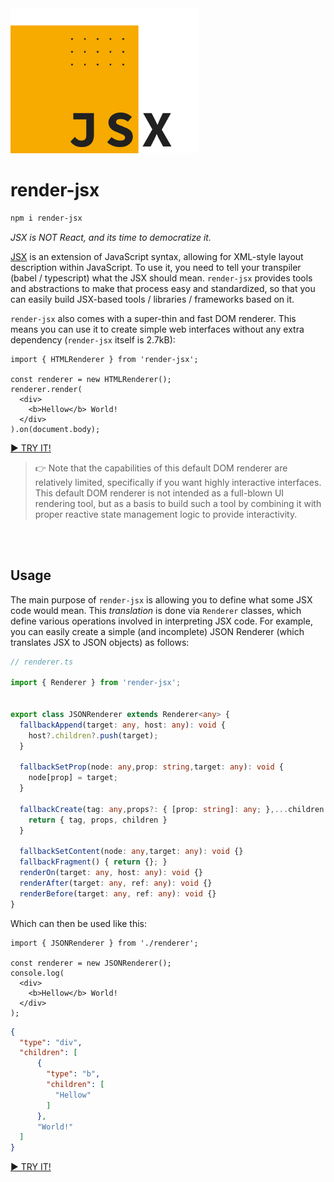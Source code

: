 <img src="/render-jsx-logo.svg" width="300"/>

# render-jsx

```bash
npm i render-jsx
```

_JSX is NOT React, and its time to democratize it._

[JSX](https://reactjs.org/docs/introducing-jsx.html) is an extension of JavaScript syntax, 
allowing for XML-style layout description within JavaScript. To use it, you need to tell your transpiler (babel / typescript)
what the JSX should mean. `render-jsx` provides tools and abstractions to make that process easy and standardized, so that you
can easily build JSX-based tools / libraries / frameworks based on it.

`render-jsx` also comes with a super-thin and fast DOM renderer. This means you can use it to create simple web interfaces
without any extra dependency (`render-jsx` itself is 2.7kB):

```tsx
import { HTMLRenderer } from 'render-jsx';

const renderer = new HTMLRenderer();
renderer.render(
  <div>
    <b>Hellow</b> World!
  </div>
).on(document.body);
```
[► TRY IT!](https://stackblitz.com/edit/render-jsx-demo)

> 👉 Note that the capabilities of this default DOM renderer are relatively limited, specifically if you want highly interactive
> interfaces. This default DOM renderer is not intended as a full-blown UI rendering tool, but as a basis to build such a tool
> by combining it with proper reactive state management logic to provide interactivity.

<br><br>

## Usage

The main purpose of `render-jsx` is allowing you to define what some JSX code would mean. This _translation_ is done via `Renderer` classes, which define
various operations involved in interpreting JSX code. For example, you can easily create a simple (and incomplete) JSON Renderer (which translates JSX to JSON objects) as follows:

```ts
// renderer.ts

import { Renderer } from 'render-jsx';


export class JSONRenderer extends Renderer<any> {
  fallbackAppend(target: any, host: any): void {
    host?.children?.push(target);
  }

  fallbackSetProp(node: any,prop: string,target: any): void {
    node[prop] = target;
  }

  fallbackCreate(tag: any,props?: { [prop: string]: any; },...children: any[]) {
    return { tag, props, children }
  }

  fallbackSetContent(node: any,target: any): void {}
  fallbackFragment() { return {}; }
  renderOn(target: any, host: any): void {}
  renderAfter(target: any, ref: any): void {}
  renderBefore(target: any, ref: any): void {}
}
```

Which can then be used like this:

```tsx
import { JSONRenderer } from './renderer';

const renderer = new JSONRenderer();
console.log(
  <div>
    <b>Hellow</b> World!
  </div>
);
```
```json
{
  "type": "div",
  "children": [
      {
        "type": "b",
        "children": [
          "Hellow"
        ]
      },
      "World!"
  ]
}
```
[► TRY IT!](https://stackblitz.com/edit/render-jsx-demo2)
